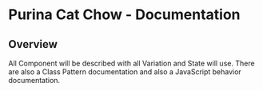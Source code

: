 # Purina Cat Chow - Documentation #

## Overview ##

All Component will be described with all Variation and State will use. There are also a Class Pattern documentation and also a JavaScript behavior documentation.